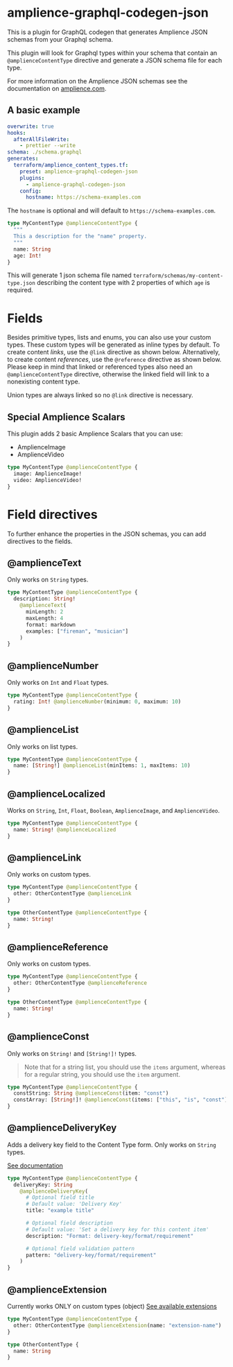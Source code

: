 # amplience-graphql-codegen-json

This is a plugin for GraphQL codegen that generates Amplience JSON schemas from your Graphql schema.

This plugin will look for Graphql types within your schema that contain an `@amplienceContentType` directive and generate a JSON schema file for each type.

For more information on the Amplience JSON schemas see the documentation on [amplience.com](https://amplience.com/docs/integration/contenttypes.html).

## A basic example

```yml
overwrite: true
hooks:
  afterAllFileWrite:
    - prettier --write
schema: ./schema.graphql
generates:
  terraform/amplience_content_types.tf:
    preset: amplience-graphql-codegen-json
    plugins:
      - amplience-graphql-codegen-json
    config:
      hostname: https://schema-examples.com
```

The `hostname` is optional and will default to `https://schema-examples.com`.

```graphql
type MyContentType @amplienceContentType {
  """
  This a description for the "name" property.
  """
  name: String
  age: Int!
}
```

This will generate 1 json schema file named `terraform/schemas/my-content-type.json` describing the content type with 2 properties of which `age` is required.

# Fields

Besides primitive types, lists and enums, you can also use your custom types.
These custom types will be generated as inline types by default.
To create content _links_, use the `@link` directive as shown below.
Alternatively, to create content _references_, use the `@reference` directive as shown below.
Please keep in mind that linked or referenced types also need an `@amplienceContentType` directive, otherwise the linked field will link to a nonexisting content type.

Union types are always linked so no `@link` directive is necessary.

## Special Amplience Scalars

This plugin adds 2 basic Amplience Scalars that you can use:

- AmplienceImage
- AmplienceVideo

```graphql
type MyContentType @amplienceContentType {
  image: AmplienceImage!
  video: AmplienceVideo!
}
```

# Field directives

To further enhance the properties in the JSON schemas, you can add directives to the fields.

## @amplienceText

Only works on `String` types.

```graphql
type MyContentType @amplienceContentType {
  description: String!
    @amplienceText(
      minLength: 2
      maxLength: 4
      format: markdown
      examples: ["fireman", "musician"]
    )
}
```

## @amplienceNumber

Only works on `Int` and `Float` types.

```graphql
type MyContentType @amplienceContentType {
  rating: Int! @amplienceNumber(minimum: 0, maximum: 10)
}
```

## @amplienceList

Only works on list types.

```graphql
type MyContentType @amplienceContentType {
  name: [String!] @amplienceList(minItems: 1, maxItems: 10)
}
```

## @amplienceLocalized

Works on `String`, `Int`, `Float`, `Boolean`, `AmplienceImage`, and `AmplienceVideo`.

```graphql
type MyContentType @amplienceContentType {
  name: String! @amplienceLocalized
}
```

## @amplienceLink

Only works on custom types.

```graphql
type MyContentType @amplienceContentType {
  other: OtherContentType @amplienceLink
}

type OtherContentType @amplienceContentType {
  name: String!
}
```

## @amplienceReference

Only works on custom types.

```graphql
type MyContentType @amplienceContentType {
  other: OtherContentType @amplienceReference
}

type OtherContentType @amplienceContentType {
  name: String!
}
```

## @amplienceConst

Only works on `String!` and `[String!]!` types.

> Note that for a string list, you should use the `items` argument, whereas for a regular string, you should use the `item` argument.

```graphql
type MyContentType @amplienceContentType {
  constString: String @amplienceConst(item: "const")
  constArray: [String!]! @amplienceConst(items: ["this", "is", "const"])
}
```

## @amplienceDeliveryKey

Adds a delivery key field to the Content Type form. Only works on `String` types.

[See documentation](https://amplience.com/developers/docs/dev-tools/guides-tutorials/delivery-keys/#including-the-deliverykey-property-in-a-content-type-schema)

```graphql
type MyContentType @amplienceContentType {
  deliveryKey: String
    @amplienceDeliveryKey(
      # Optional field title
      # Default value: 'Delivery Key'
      title: "example title"

      # Optional field description
      # Default value: 'Set a delivery key for this content item'
      description: "Format: delivery-key/format/requirement"

      # Optional field validation pattern
      pattern: "delivery-key/format/requirement"
    )
}
```

## @amplienceExtension

Currently works ONLY on custom types (object)
[See available extensions](https://github.com/amplience/awesome-dynamic-content-extensions?tab=readme-ov-file#content-field)

```graphql
type MyContentType @amplienceContentType {
  other: OtherContentType @amplienceExtension(name: "extension-name")
}

type OtherContentType {
  name: String
}
```
